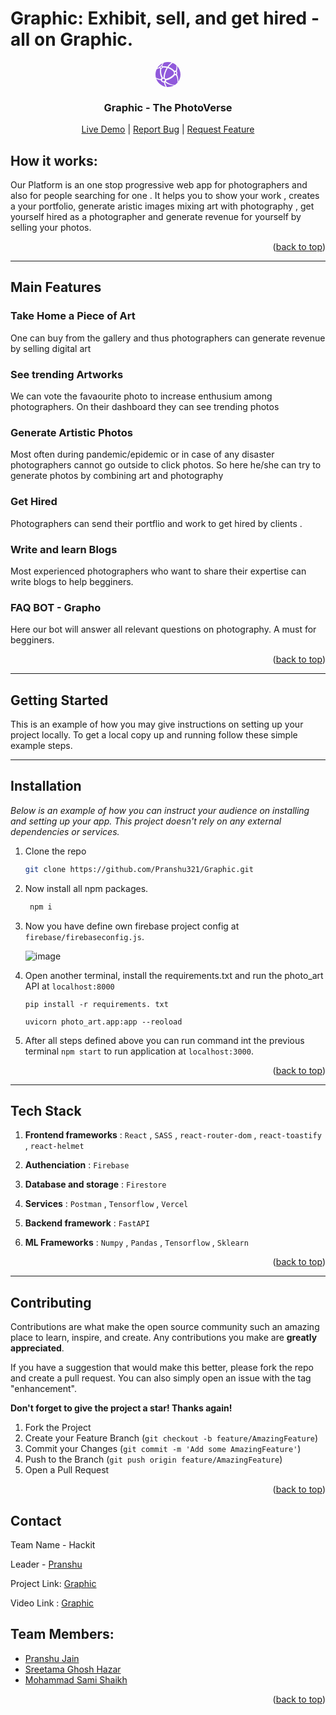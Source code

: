 # Graphic: Exhibit, sell, and get hired - all on Graphic.

<div align="center">
  <a id="top" href="https://Graphic.vercel.app/" target="blank">
  <svg
                  width="40"
                  height="40"
                  viewBox="0 0 140 140"
                  fill="none"
                  xmlns="http://www.w3.org/2000/svg"
                >
                  <g clip-path="url(#clip0_109_2)">
                    <path
                      d="M73.281 27.8306C86.4101 32.1364 97.9918 39.8229 107.062 49.8358C108.556 48.4981 110.328 47.7137 112.235 47.7137C112.795 47.7137 113.342 47.7948 113.874 47.9235C117.232 38.5521 118.425 28.4563 116.891 18.1913C116.883 18.1278 116.865 18.0679 116.856 18.0044C110.728 12.4806 103.62 8.02847 95.8221 4.92993C87.4959 11.1111 79.8447 18.8117 73.281 27.8306Z"
                      fill="#9059DB"
                    />
                    <path
                      d="M41.536 24.2966C43.9365 24.071 46.3583 23.9141 48.8188 23.9141C55.0546 23.9141 61.1124 24.6544 66.9253 26.0291C73.6441 16.8851 81.4891 9.11055 90.0128 2.91876C83.6729 1.0258 76.9559 0 69.9992 0C61.8933 0 54.1152 1.39417 46.8747 3.92869C42.9848 9.19515 39.7699 14.9798 37.283 21.1381C39.1178 21.7779 40.6159 22.8689 41.536 24.2966Z"
                      fill="#9059DB"
                    />
                    <path
                      d="M33.7579 36.5251C33.43 36.6026 33.104 36.6661 32.7797 36.7189C32.0006 41.1358 31.5706 45.6726 31.5706 50.3134C31.5706 63.6787 34.9687 76.2332 40.8873 87.2297C42.1634 87.064 43.4888 87.064 44.8284 87.2121C45.5404 73.4061 48.9809 59.1031 55.4794 45.2884C57.5609 40.8609 59.891 36.652 62.4185 32.6528C56.7942 31.3714 50.9391 30.6946 44.9235 30.6946C43.8466 30.6946 42.7838 30.7563 41.7175 30.8039C40.3762 33.4212 37.468 35.642 33.7579 36.5251Z"
                      fill="#9059DB"
                    />
                    <path
                      d="M68.8253 34.4312C66.4001 38.3087 64.1546 42.3802 62.1435 46.6579C55.5305 60.7159 52.0953 75.2744 51.4731 89.3042C54.0376 90.6983 56.1033 92.6283 57.5539 94.8297C76.6704 90.7583 92.7694 80.4351 103.466 66.7314C102.918 65.0394 102.606 63.1658 102.606 61.1882C102.606 59.5861 102.818 58.0544 103.182 56.6303C93.9785 46.4675 82.1924 38.7035 68.8253 34.4312Z"
                      fill="#9059DB"
                    />
                    <path
                      d="M30.3033 94.738C31.1317 92.7781 32.4642 91.1636 34.1139 89.921C28.227 78.9421 24.8641 66.407 24.8641 53.0769C24.8641 47.324 25.5515 41.7403 26.7412 36.3452C25.1778 35.8411 23.8453 35.0162 22.883 33.9358C17.0702 35.6349 11.5252 37.9579 6.35218 40.8731C2.28601 49.744 0 59.6036 0 70.0008C0 75.9758 0.752603 81.7728 2.16087 87.3071C10.4836 91.821 19.8691 94.8455 29.8344 96.0793C29.9631 95.6281 30.1165 95.1804 30.3033 94.738Z"
                      fill="#9059DB"
                    />
                    <path
                      d="M112.235 74.6592C110.851 74.6592 109.536 74.245 108.348 73.5083C97.2673 87.9858 80.2007 98.7936 59.9015 102.574C59.8698 104.028 59.5896 105.479 59.0026 106.87C58.7118 107.555 58.347 108.19 57.9434 108.794C71.4532 120.769 89.1173 128.143 108.521 128.439C114.059 124.782 119.043 120.358 123.326 115.321C123.478 113.35 123.584 111.366 123.584 109.355C123.584 96.6381 120.503 84.6634 115.138 74.0371C114.221 74.4389 113.246 74.6592 112.235 74.6592Z"
                      fill="#9059DB"
                    />
                    <path
                      d="M53.2286 113.268C55.171 122.836 58.5762 131.772 63.328 139.674C65.5259 139.88 67.7484 140 70.0009 140C82.3316 140 93.908 136.801 103.97 131.205C103.651 131.208 103.339 131.235 103.022 131.235C84.0871 131.233 66.7491 124.474 53.2286 113.268Z"
                      fill="#9059DB"
                    />
                    <path
                      d="M39.4596 113.097C34.5193 111.01 31.0682 107.032 29.8609 102.687C20.4595 100.985 11.6609 97.671 3.89343 93.0232C12.0275 116.379 32.1786 134.097 56.9422 138.772C52.4795 131.475 49.1994 123.265 47.1531 114.489C44.6521 114.611 42.0153 114.177 39.4596 113.097Z"
                      fill="#9059DB"
                    />
                    <path
                      d="M30.0319 20.8772C30.6893 20.7203 31.3432 20.6181 31.9883 20.5547C34.2532 15.6319 36.9939 10.9753 40.1841 6.66235C27.4991 12.6444 16.9063 22.3207 9.78564 34.3095C13.4552 32.2068 17.317 30.409 21.325 28.9091C21.8167 25.3505 25.266 22.0123 30.0319 20.8772Z"
                      fill="#9059DB"
                    />
                    <path
                      d="M140 70.0008C140 51.2932 132.647 34.313 120.691 21.7549C120.954 22.9869 121.185 24.233 121.374 25.495C122.74 34.6461 121.936 43.665 119.368 52.1569C120.914 54.5469 121.865 57.7089 121.865 61.1881C121.865 64.1685 121.166 66.9146 119.993 69.146C124.772 79.2946 127.475 90.6136 127.475 102.576C127.475 105.259 127.326 107.904 127.063 110.52C135.197 99.0809 140 85.1057 140 70.0008Z"
                      fill="#9059DB"
                    />
                    <path
                      d="M41.9405 107.218C46.0731 108.965 50.636 107.512 52.1321 103.973C53.6282 100.434 51.491 96.1491 47.3584 94.4021C43.2259 92.655 38.663 94.1077 37.1669 97.6466C35.6708 101.186 37.808 105.471 41.9405 107.218Z"
                      fill="#9059DB"
                    />
                    <path
                      d="M112.235 66.8952C114.487 66.8952 116.313 64.3393 116.313 61.1864C116.313 58.0335 114.487 55.4775 112.235 55.4775C109.982 55.4775 108.156 58.0335 108.156 61.1864C108.156 64.3393 109.982 66.8952 112.235 66.8952Z"
                      fill="#9059DB"
                    />
                    <path
                      d="M32.6862 32.0288C35.1461 31.4423 36.7849 29.4763 36.3465 27.6375C35.9081 25.7987 33.5586 24.7835 31.0987 25.37C28.6388 25.9565 27 27.9225 27.4384 29.7613C27.8768 31.6001 30.2263 32.6153 32.6862 32.0288Z"
                      fill=" #9059DB "
                    />
                  </g>
                  <defs>
                    <clipPath id="clip0_109_2">
                      <rect width="140" height="140" fill="#9059DB" />
                    </clipPath>
                  </defs>
                </svg>  
                </a>

  <h3 align="center">Graphic - The PhotoVerse</h3>

  <p align="center">
    <a href="https://Graphic.vercel.app/" target="blank">Live Demo</a> |
    <a href="https://github.com/Pranshu321/Graphic/issues" target="blank">Report Bug</a> |
    <a href="https://github.com/Pranshu321/Graphic/issues" target="blank">Request Feature</a>
  </p>
</div>

## How it works:

Our Platform is an one stop progressive web app for photographers and also for people searching for one . It helps you to show your work , creates a your portfolio, generate aristic images mixing art with photography , get yourself hired as a photographer and generate revenue for yourself by selling your photos.

<p align="right">(<a href="#top">back to top</a>)</p>

---

## Main Features

### Take Home a Piece of Art

One can buy from the gallery and thus photographers can generate revenue by selling digital art

### See trending Artworks

We can vote the favaourite photo to increase enthusium among photographers. On their dashboard they can see trending photos

### Generate Artistic Photos

Most often during pandemic/epidemic or in case of any disaster photographers cannot go outside to click photos. So here he/she can try to generate photos by combining art and photography

### Get Hired

Photographers can send their portflio and work to get hired by clients .

### Write and learn Blogs

Most experienced photographers who want to share their expertise can write blogs to help begginers.

### FAQ BOT - Grapho

Here our bot will answer all relevant questions on photography. A must for begginers.

<p align="right">(<a href="#top">back to top</a>)</p>

---

<!-- GETTING STARTED -->

## Getting Started

This is an example of how you may give instructions on setting up your project locally.
To get a local copy up and running follow these simple example steps.

---

## Installation

_Below is an example of how you can instruct your audience on installing and setting up your app. This project doesn't rely on any external dependencies or services._

1. Clone the repo
   ```sh
   git clone https://github.com/Pranshu321/Graphic.git
   ```
2. Now install all npm packages.

   ```sh
    npm i
   ```

3. Now you have define own firebase project config at `firebase/firebaseconfig.js`.

   ![image](https://user-images.githubusercontent.com/86917304/183728317-30372103-f0d7-4e99-b12c-7f0cd825ea18.png)

4. Open another terminal, install the requirements.txt and run the photo_art API at `localhost:8000`

   ```
   pip install -r requirements. txt

   uvicorn photo_art.app:app --reoload
   ```

5. After all steps defined above you can run command int the previous terminal `npm start` to run application at `localhost:3000`.

<p align="right">(<a href="#top">back to top</a>)</p>

---

## Tech Stack

1. **Frontend frameworks** : `React` , `SASS` , `react-router-dom` , `react-toastify` , `react-helmet`

2. **Authenciation** : `Firebase`

3. **Database and storage** : `Firestore`

4. **Services** : `Postman` , `Tensorflow` , `Vercel`

5. **Backend framework** : `FastAPI`

6. **ML Frameworks** : `Numpy` , `Pandas` , `Tensorflow` , `Sklearn`
<p align="right">(<a href="#top">back to top</a>)</p>

---

## Contributing

Contributions are what make the open source community such an amazing place to learn, inspire, and create. Any contributions you make are **greatly appreciated**.

If you have a suggestion that would make this better, please fork the repo and create a pull request. You can also simply open an issue with the tag "enhancement".

**Don't forget to give the project a star! Thanks again!**

1. Fork the Project
2. Create your Feature Branch (`git checkout -b feature/AmazingFeature`)
3. Commit your Changes (`git commit -m 'Add some AmazingFeature'`)
4. Push to the Branch (`git push origin feature/AmazingFeature`)
5. Open a Pull Request

<p align="right">(<a href="#top">back to top</a>)</p>

<!-- CONTACT -->

## Contact

Team Name - Hackit

Leader - [Pranshu](mailto:pranshujain0331@gmail.com)

Project Link: [Graphic](https://Graphic.vercel.app/)

Video Link : [Graphic]()

## Team Members:

-  [Pranshu Jain](https://github.com/Pranshu321)
-  [Sreetama Ghosh Hazar](https://github.com/Sreetama2001)
-  [Mohammad Sami Shaikh](https://github.com/MSamiDev)

<p align="right">(<a href="#top">back to top</a>)</p>
